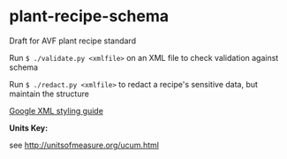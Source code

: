# plant-recipe-schema

Draft for AVF plant recipe standard

Run `$ ./validate.py <xmlfile>` on an XML file to check validation against schema

Run `$ ./redact.py <xmlfile>` to redact a recipe's sensitive data, but maintain the structure

[Google XML styling guide](https://google.github.io/styleguide/xmlstyle.html "Google XML")

**Units Key:**

see http://unitsofmeasure.org/ucum.html
